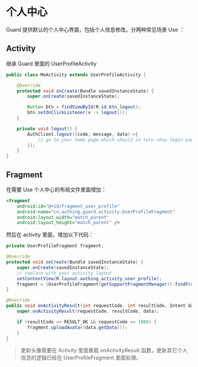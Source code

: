 # 个人中心

<LastUpdated/>

Guard 提供默认的个人中心界面，包括个人信息修改。分两种常见场景 Use ：

## Activity

继承 Guard 里面的 UserProfileActivity

```java
public class MeActivity extends UserProfileActivity {

    @Override
    protected void onCreate(Bundle savedInstanceState) {
        super.onCreate(savedInstanceState);

        Button btn = findViewById(R.id.btn_logout);
        btn.setOnClickListener(v -> logout());
    }

    private void logout() {
        AuthClient.logout((code, message, data)->{
            // go to your home page which should in turn show login page
        });
    }
}
```

## Fragment

在需要 Use 个人中心的布局文件里面增加：

```xml
<fragment
    android:id="@+id/fragment_user_profile"
    android:name="cn.authing.guard.activity.UserProfileFragment"
    android:layout_width="match_parent"
    android:layout_height="match_parent" />
```

然后在 activity 里面，增加以下代码：

```java
private UserProfileFragment fragment;

@Override
protected void onCreate(Bundle savedInstanceState) {
    super.onCreate(savedInstanceState);
    // replace with your activity layout
    setContentView(R.layout.authing_activity_user_profile);
    fragment = (UserProfileFragment)getSupportFragmentManager().findFragmentById(R.id.fragment_user_profile);
}

@Override
public void onActivityResult(int requestCode, int resultCode, Intent data) {
    super.onActivityResult(requestCode, resultCode, data);

    if (resultCode == RESULT_OK && requestCode == 1000) {
        fragment.uploadAvatar(data.getData());
    }
}
```

> 更新头像需要在 Activity 里面重载 onActivityResult 函数，更新其它个人信息的逻辑已经在 UserProfileFragment 里面处理。
